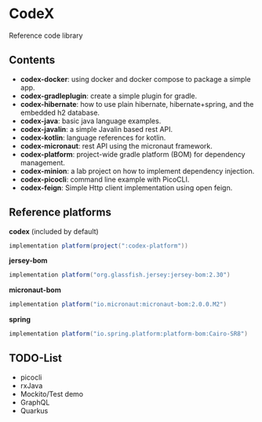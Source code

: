 # CodeX
Reference code library

## Contents

+ **codex-docker**: using docker and docker compose to package a simple app.
+ **codex-gradleplugin**: create a simple plugin for gradle.
+ **codex-hibernate**: how to use plain hibernate, hibernate+spring, and the embedded h2 database.
+ **codex-java**: basic java language examples.
+ **codex-javalin**: a simple Javalin based rest API.
+ **codex-kotlin**: language references for kotlin.
+ **codex-micronaut**: rest API using the micronaut framework.
+ **codex-platform**: project-wide gradle platform (BOM) for dependency management.
+ **codex-minion**: a lab project on how to implement dependency injection.
+ **codex-picocli**: command line example with PicoCLI.
+ **codex-feign**: Simple Http client implementation using open feign.

## Reference platforms

**codex** (included by default)
```groovy
implementation platform(project(":codex-platform"))
```

**jersey-bom**
```groovy
implementation platform("org.glassfish.jersey:jersey-bom:2.30")
```

**micronaut-bom**
```groovy
implementation platform("io.micronaut:micronaut-bom:2.0.0.M2")
```

**spring**
```groovy
implementation platform("io.spring.platform:platform-bom:Cairo-SR8")
```

## TODO-List

+ picocli
+ rxJava
+ Mockito/Test demo
+ GraphQL 
+ Quarkus


